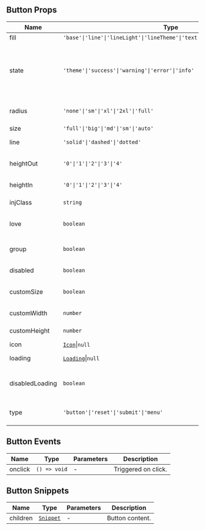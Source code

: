 ## Button Props

| Name            | Type                                                                          | Default   | Required | Description                                      |
| --------------- | ----------------------------------------------------------------------------- | --------- | -------- | ------------------------------------------------ |
| fill            | `'base'\|'line'\|'lineLight'\|'lineTheme'\|'text'\|'textTheme'\|'colorLight'` | `'base'`  | N        | Fill mode.                                       |
| state           | `'theme'\|'success'\|'warning'\|'error'\|'info'`                              | `'theme'` | N        | Status color, theme means following theme color. |
| radius          | `'none'\|'sm'\|'xl'\|'2xl'\|'full'`                                           | `'sm'`    | N        | Border radius style.                             |
| size            | `'full'\|'big'\|'md'\|'sm'\|'auto'`                                           | `'big'`   | N        | Size.                                            |
| line            | `'solid'\|'dashed'\|'dotted'`                                                 | `'solid'` | N        | Border style.                                    |
| heightOut       | `'0'\|'1'\|'2'\|'3'\|'4'`                                                     | `'2'`     | N        | Button outer height.                             |
| heightIn        | `'0'\|'1'\|'2'\|'3'\|'4'`                                                     | `'3'`     | N        | Button height.                                   |
| injClass        | `string`                                                                      | `''`      | N        | Inject CSS class name.                           |
| love            | `boolean`                                                                     | `false`   | N        | Whether to enable care version.                  |
| group           | `boolean`                                                                     | `false`   | N        | Whether to use button group.                     |
| disabled        | `boolean`                                                                     | `false`   | N        | Whether to disable.                              |
| customSize      | `boolean`                                                                     | `false`   | N        | Whether to use custom size.                      |
| customWidth     | `number`                                                                      | `0`       | N        | Custom width.                                    |
| customHeight    | `number`                                                                      | `0`       | N        | Custom height.                                   |
| icon            | [`Icon`](https://stdf.design/components?nav=icon&tab=1)\|`null`               | `null`    | N        | Icon props.                                      |
| loading         | [`Loading`](https://stdf.design/components?nav=loading&tab=1)\|`null`         | `null`    | N        | Loading props.                                   |
| disabledLoading | `boolean`                                                                     | `false`   | N        | Whether to disable when loading.                 |
| type            | `'button'\|'reset'\|'submit'\|'menu'`                                                 | `button`  | N        | The default behavior of the button               |

## Button Events

| Name    | Type         | Parameters | Description         |
| ------- | ------------ | ---------- | ------------------- |
| onclick | `() => void` | -          | Triggered on click. |

## Button Snippets

| Name     | Type                                                                | Parameters | Description     |
| -------- | ------------------------------------------------------------------- | ---------- | --------------- |
| children | [`Snippet`](https://svelte.dev/docs/svelte/snippet#Typing-snippets) | -          | Button content. |
